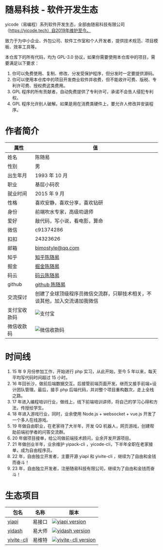 # 随易科技 - 软件开发生态

yicode（易编程）系列软件开发生态，全部由随易科技有限公司（https://yicode.tech）自2019年维护至今。

致力于为中小企业、外包公司、软件工作室和个人开发者，提供技术规范、项目模板、效率工具等。

本仓库下的所有代码，均为 GPL-3.0 协议，如果你需要使用本仓库中的项目，需要满足以下要求：

1. 你可以免费使用、复制、修改、分发受保护程序，但分发时一定要提供源码。
2. 你可以使用本仓库中的项目开发商业软件并收费，但不能收许可费、版税、专利许可费、授权费这类费用。
3. GPL 程序的所有贡献者，自动免费提供了专利许可，承诺不会告人侵犯专利权。
4. GPL 程序允许别人破解。如果是用在消费类硬件上，要允许人修改并安装程序。

# 作者简介

| 属性         | 值                                                                         |
| ------------ | -------------------------------------------------------------------------- |
| 姓名         | 陈随易                                                                     |
| 性别         | 男                                                                         |
| 出生年月     | 1993 年 10 月                                                              |
| 职业         | 基层小码农                                                                 |
| 就业时间     | 2015 年 9 月                                                               |
| 性格         | 喜欢安静，喜欢分享，喜欢钻研                                               |
| 身份         | 前端吹水专家，高级劝退师                                                   |
| 爱好         | 敲代码，写小说，看电影，算命                                               |
| 微信         | c91374286                                                                  |
| 扣扣         | 24323626                                                                   |
| 邮箱         | bimostyle@qq.com                                                           |
| 知乎         | [知乎陈随易](https://www.zhihu.com/people/chensuiyi)                       |
| 掘金         | [掘金陈随易](https://juejin.im/user/1239904846873326)                      |
| 码云         | [码云陈随易](https://gitee.com/banshiweichen)                              |
| github       | [github 陈随易](https://github.com/chenbimo)                               |
| 交流探讨     | 创建了全球顶级程序员微信交流群，只聊技术相关，不谈其他，加入交流请加我微信 |
| 支付宝收款码 | ![支付宝](https://static.chensuiyi.com/alipay-qrcode.png)                  |
| 微信收款码   | ![微信收款码](https://static.chensuiyi.com/wepay-qrcode.png)               |

# 时间线

1. 15 年 9 月份参加工作，开始进行 php 实习，从此开始，至今 5 年以来，每天平均写代码时间超过 15 小时。
2. 16 年回长沙，做前后端数据交互。后接管前端页面开发。继而又接手前端+设计团队管理。最后，接手 php 后端代码，并对整个项目重构数次，走上全栈之路。
3. 17 年进入编程培训行业，做线上，线下前端培训讲师，将自己的学习心得和方法，传授给学生。
4. 18 年进入游戏行业，同时，业余使用 Node.js + websocket + vue.js 开发了一个多人在线游戏。
5. 19 年做自由职业，在老家待了大半年，开发 QQ 机器人，网页游戏，创建帮助前端初学者的问答交流群。
6. 20 年做项目接单，给公司做前端技术顾问，业余开发开源项目。
7. 21 年做创业半年，业余维护 yipack-cli ，yicode-cli，下半年全职在老家接单，成为自由程序员。
8. 22 年，自由独立开发者，主要开源 yiapi 和 yivite-cli ，继续为了自由和金钱而奋斗！
9. 23 年，自由独立开发者，注册随易科技有限公司，继续为了自由和金钱而奋斗！

# 生态项目

| 包名                              | 名称   | 版本                                                                                                        |
| --------------------------------- | ------ | ----------------------------------------------------------------------------------------------------------- |
| [yiapi](packages/yiapi)           | 易接口 | [![yiapi version](https://img.shields.io/npm/v/@yicode/yiapi.svg?label=%20)](https://yicode.tech)           |
| [yidash](packages/yidash)         | 易大师 | [![yidash version](https://img.shields.io/npm/v/@yicode/yidash.svg?label=%20)](https://yicode.tech)         |
| [yivite-cli](packages/yivite-cli) | 易维特 | [![yivite-cli version](https://img.shields.io/npm/v/@yicode/yivite-cli.svg?label=%20)](https://yicode.tech) |
